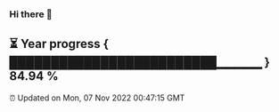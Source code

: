 ### Hi there 👋
⏳ Year progress { █████████████████████████▁▁▁▁▁ } 84.94 %
---
⏰ Updated on Mon, 07 Nov 2022 00:47:15 GMT

